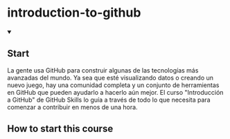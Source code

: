 # introduction-to-github
<details id=0 open>
<summary><h2>Start</h2></summary>
  
</details>

La gente usa GitHub para construir algunas de las tecnologías más avanzadas del mundo. Ya sea que esté
visualizando datos o creando un nuevo juego, hay una comunidad completa y un conjunto de herramientas en
GitHub que pueden ayudarlo a hacerlo aún mejor. El curso "Introducción a GitHub" de GitHub Skills lo guía a través
de todo lo que necesita para comenzar a contribuir en menos de una hora.

<!--step0-->

## How to start this course

<!--endstep0-->
